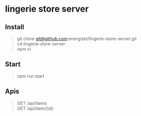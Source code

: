 # lingerie store server

## Install

> git clone git@github.com:energizet/lingerie-store-server.git\
> cd lingerie-store-server\
> npm ci

## Start

> npm run start

## Apis

> GET /api/items\
> GET /api/item/{id}